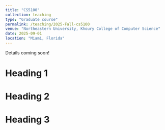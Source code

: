 ```yaml
---
title: "CS5100"
collection: teaching
type: "Graduate course"
permalink: /teaching/2025-Fall-cs5100
venue: "Northeastern University, Khoury College of Computer Science"
date: 2025-09-01
location: "Miami, Florida"
---
```


Details coming soon!

Heading 1
======

Heading 2
======

Heading 3
======
